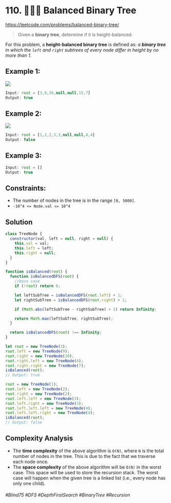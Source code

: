 # 110. 👩🏽‍🦯 Balanced Binary Tree
https://leetcode.com/problems/balanced-binary-tree/

> Given a <b>binary tree</b>, determine if it is height-balanced.

For this problem, a <b>height-balanced binary tree</b> is defined as: <i>a <b>binary tree</b> in which the `left` and `right` subtrees of every node differ in height by no more than 1</i>.

## Example 1:
![](https://assets.leetcode.com/uploads/2020/10/06/balance_1.jpg)
````js
Input: root = [3,9,20,null,null,15,7]
Output: true
````
## Example 2:
![](https://assets.leetcode.com/uploads/2020/10/06/balance_2.jpg)
````js
Input: root = [1,2,2,3,3,null,null,4,4]
Output: false
````
## Example 3:
````js
Input: root = []
Output: true
````
## Constraints:

- The number of nodes in the tree is in the range `[0, 5000]`.
- `-10^4 <= Node.val <= 10^4`

## Solution 
````js
class TreeNode {
  constructor(val, left = null, right = null) {
    this.val = val;
    this.left = left;
    this.right = null;
  }
}

function isBalanced(root) {
  function isBalancedDFS(root) {
    //base case
    if (!root) return 0;

    let leftSubTree = isBalancedDFS(root.left) + 1;
    let rightSubTree = isBalancedDFS(root.right) + 1;

    if (Math.abs(leftSubTree - rightSubTree) > 1) return Infinity;

    return Math.max(leftSubTree, rightSubTree);
  }

  return isBalancedDFS(root) !== Infinity;
}

let root = new TreeNode(3);
root.left = new TreeNode(9);
root.right = new TreeNode(20);
root.right.left = new TreeNode(4);
root.right.right = new TreeNode(7);
isBalanced(root);
// Output: true

root = new TreeNode(1);
root.left = new TreeNode(2);
root.right = new TreeNode(2);
root.left.left = new TreeNode(3);
root.left.right = new TreeNode(3);
root.left.left.left = new TreeNode(4);
root.left.left.right = new TreeNode(4);
isBalanced(root);
// Output: false
````

## Complexity Analysis

- The <b>time complexity</b> of the above algorithm is `O(N)`, where `N` is the total number of nodes in the tree. This is due to the fact that we traverse each node once.
- The <b>space complexity</b> of the above algorithm will be `O(N)` in the worst case. This space will be used to store the recursion stack. The worst case will happen when the given tree is a linked list (i.e., every node has only one child).

###### #Blind75 #DFS #DepthFirstSearch #BinaryTree #Recursion
